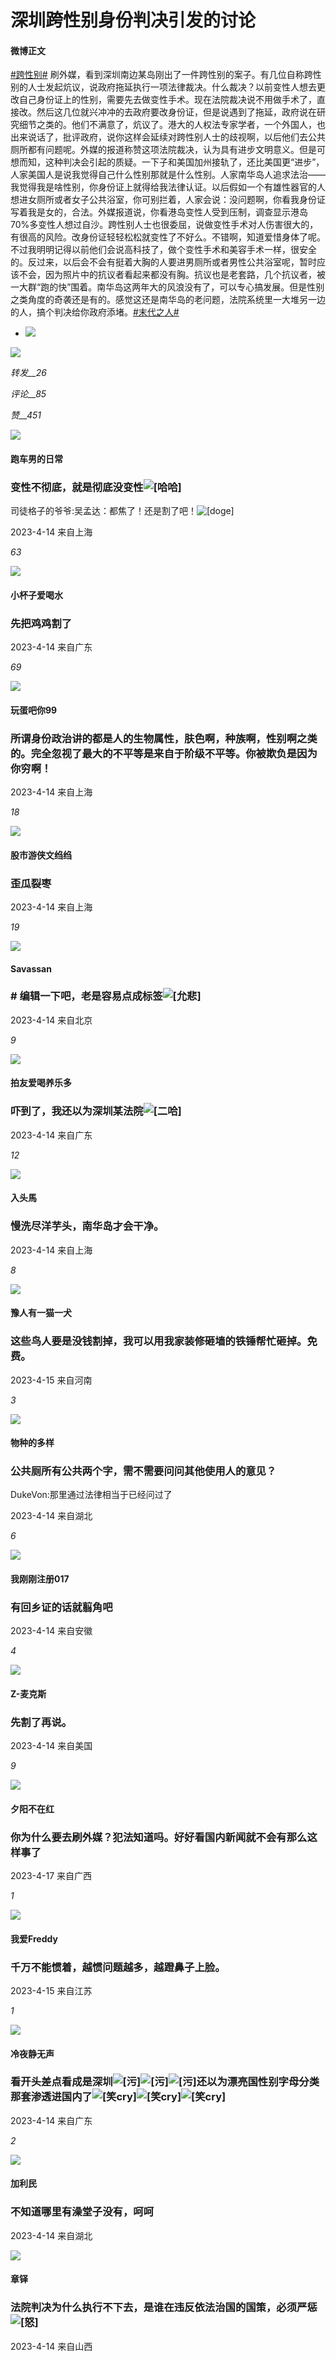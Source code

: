 # 深圳跨性别身份判决引发的讨论

#### 微博正文

[#跨性别#](https://m.weibo.cn/search?containerid=231522type%3D1%26t%3D10%26q%3D%23%E8%B7%A8%E6%80%A7%E5%88%AB%23&isnewpage=1&luicode=20000061&lfid=4890389301169643) 刷外媒，看到深圳南边某岛刚出了一件跨性别的案子。有几位自称跨性别的人士发起炕议，说政府拖延执行一项法律裁决。什么裁决？以前变性人想去更改自己身份证上的性别，需要先去做变性手术。现在法院裁决说不用做手术了，直接改。然后这几位就兴冲冲的去政府要改身份证，但是说遇到了拖延，政府说在研究细节之类的。他们不满意了，炕议了。港大的人权法专家学者，一个外国人，也出来说话了，批评政府，说你这样会延续对跨性别人士的歧视啊，以后他们去公共厕所都有问题呢。外媒的报道称赞这项法院裁决，认为具有进步文明意义。但是可想而知，这种判决会引起的质疑。一下子和美国加州接轨了，还比美国更“进步”，人家美国人是说我觉得自己什么性别那就是什么性别。人家南华岛人追求法治——我觉得我是啥性别，你身份证上就得给我法律认证。以后假如一个有雄性器官的人想进女厕所或者女子公共浴室，你可别拦着，人家会说：没问题啊，你看我身份证写着我是女的，合法。外媒报道说，你看港岛变性人受到压制，调查显示港岛70%多变性人想过自沙。跨性别人士也很委屈，说做变性手术对人伤害很大的，有很高的风险。改身份证轻轻松松就变性了不好么。不错啊，知道爱惜身体了呢。不过我明明记得以前他们会说高科技了，做个变性手术和美容手术一样，很安全的。反过来，以后会不会有挺着大胸的人要进男厕所或者男性公共浴室呢，暂时应该不会，因为照片中的抗议者看起来都没有胸。抗议也是老套路，几个抗议者，被一大群“跑的快”围着。南华岛这两年大的风浪没有了，可以专心搞发展。但是性别之类角度的奇袭还是有的。感觉这还是南华岛的老问题，法院系统里一大堆另一边的人，搞个判决给你政府添堵。[#末代之人#](https://m.weibo.cn/search?containerid=231522type%3D1%26t%3D10%26q%3D%23%E6%9C%AB%E4%BB%A3%E4%B9%8B%E4%BA%BA%23&extparam=%23%E6%9C%AB%E4%BB%A3%E4%B9%8B%E4%BA%BA%23&luicode=20000061&lfid=4890389301169643)

- ![](https://wx1.sinaimg.cn/orj360/4911870fly1hcz14oaq81j21l10wve81.jpg)
    
![](https://wx3.sinaimg.cn/large/53b515f0ly1gnlu3cynfmj20t306owhf.jpg)

_转发__26_

_评论__85_

_赞__451_

![](https://tvax3.sinaimg.cn/crop.0.0.996.996.180/0073Ompkly8g574xbhy3bj30ro0rodhu.jpg?KID=imgbed,tva&Expires=1739521782&ssig=6VD96UNUhu)

#### 跑车男的日常

### 变性不彻底，就是彻底没变性![[哈哈]](https://h5.sinaimg.cn/m/emoticon/icon/default/d_haha-0ec05e6dad.png)

司徒格子的爷爷:吴孟达：都焦了！还是割了吧！![[doge]](https://h5.sinaimg.cn/m/emoticon/icon/others/d_doge-be7f768d78.png)

2023-4-14 来自上海

_63_

![](https://tvax2.sinaimg.cn/crop.0.0.1080.1080.180/936fa790ly8gklrz2bnjoj20u00u0jt9.jpg?KID=imgbed,tva&Expires=1739521782&ssig=dMDl1YtV9Q)

#### 小杯子爱喝水

### 先把鸡鸡割了

2023-4-14 来自广东

_69_

![](https://tvax3.sinaimg.cn/crop.0.0.1080.1080.180/007WKsI5ly8hbtlrh12mjj30u00u0gn3.jpg?KID=imgbed,tva&Expires=1739521782&ssig=xHLTOi2Qjo)

#### 玩蛋吧你99

### 所谓身份政治讲的都是人的生物属性，肤色啊，种族啊，性别啊之类的。完全忽视了最大的不平等是来自于阶级不平等。你被欺负是因为你穷啊！

2023-4-14 来自上海

_18_

![](https://tvax1.sinaimg.cn/crop.0.0.1080.1080.180/008wxCWKly8h9d1pr02d1j30u00u0447.jpg?KID=imgbed,tva&Expires=1739521782&ssig=6UAYWwiA1f)

#### 股市游侠文绉绉

### 歪瓜裂枣

2023-4-14 来自上海

_19_

![](https://tvax1.sinaimg.cn/crop.0.4.750.750.180/005H5ABrly8fe764yhhdpj30ku0l3q3d.jpg?KID=imgbed,tva&Expires=1739521782&ssig=AY4NwwhPFf)

#### Savassan

### \# 编辑一下吧，老是容易点成标签![[允悲]](https://h5.sinaimg.cn/m/emoticon/icon/default/d_yunbei-a14a649db8.png)

2023-4-14 来自北京

_9_

![](https://tvax3.sinaimg.cn/crop.0.0.1080.1080.180/9c2546ebly8hmdsnyaaw5j20u00u0tdn.jpg?KID=imgbed,tva&Expires=1739521782&ssig=Yd%2FtXT0GTG)

#### 拍友爱喝养乐多

### 吓到了，我还以为深圳某法院![[二哈]](https://h5.sinaimg.cn/m/emoticon/icon/others/d_erha-139d0e07bd.png)

2023-4-14 来自广东

_12_

![](https://tva2.sinaimg.cn/crop.0.0.720.720.180/e771783ajw8etpt7jn9vij20k00k0ab9.jpg?KID=imgbed,tva&Expires=1739521782&ssig=HZilsR8CJt)

#### 入头馬

### 慢洗尽洋芋头，南华岛才会干净。

2023-4-14 来自上海

_8_

![](https://tvax3.sinaimg.cn/crop.0.0.1080.1080.180/006Lxt9Mly8h0hx2uqm7nj30u00u0juc.jpg?KID=imgbed,tva&Expires=1739521782&ssig=MQjTHcmWkl)

#### 豫人有一猫一犬

### 这些鸟人要是没钱割掉，我可以用我家装修砸墙的铁锤帮忙砸掉。免费。

2023-4-15 来自河南

_3_

![](https://tvax2.sinaimg.cn/crop.0.0.500.500.180/006DXlkcly8h0qs7zs2f3j30dw0dwmxj.jpg?KID=imgbed,tva&Expires=1739521782&ssig=b9foxv1yBe)

#### 物种的多样

### 公共厕所有公共两个字，需不需要问问其他使用人的意见？

DukeVon:那里通过法律相当于已经问过了

2023-4-14 来自湖北

_6_

![](https://tvax1.sinaimg.cn/crop.0.0.996.996.180/0081QSBHly8g9yt7eikj7j30ro0ro750.jpg?KID=imgbed,tva&Expires=1739521782&ssig=z%2BaRLJT7Rg)

#### 我刚刚注册017

### 有回乡证的话就翦角吧

2023-4-14 来自安徽

_4_

![](https://tvax2.sinaimg.cn/crop.0.0.600.600.180/bf9d22fcly8hpzz8r57b0j20go0goq4j.jpg?KID=imgbed,tva&Expires=1739521782&ssig=swFJyvYFNC)

#### Z-麦克斯

### 先割了再说。

2023-4-14 来自美国

_9_

![](https://tva1.sinaimg.cn/crop.0.0.750.750.180/6efb7a7djw8f5i5bs6ru5j20ku0ku77h.jpg?KID=imgbed,tva&Expires=1739521782&ssig=1B43ex84Q6)

#### 夕阳不在红

### 你为什么要去刷外媒？犯法知道吗。好好看国内新闻就不会有那么这样事了

2023-4-17 来自广西

_1_

![](https://tva3.sinaimg.cn/crop.0.0.180.180.180/aa490809jw1e8qgp5bmzyj2050050aa8.jpg?KID=imgbed,tva&Expires=1739521782&ssig=KNi2IIdO2I)

#### 我爱Freddy

### 千万不能惯着，越惯问题越多，越蹬鼻子上脸。

2023-4-15 来自江苏

_1_

![](https://tvax3.sinaimg.cn/crop.0.0.512.512.180/687d2de2ly8ga3emlfxo3j20e80e8dh5.jpg?KID=imgbed,tva&Expires=1739521782&ssig=Dkm4gJNL1f)

#### 冷夜静无声

### 看开头差点看成是深圳![[污]](https://h5.sinaimg.cn/m/emoticon/icon/default/d_wu-374e5572e8.png)![[污]](https://h5.sinaimg.cn/m/emoticon/icon/default/d_wu-374e5572e8.png)![[污]](https://h5.sinaimg.cn/m/emoticon/icon/default/d_wu-374e5572e8.png)还以为漂亮国性别字母分类那套渗透进国内了![[笑cry]](https://h5.sinaimg.cn/m/emoticon/icon/default/d_xiaoku-f2bd11b506.png)![[笑cry]](https://h5.sinaimg.cn/m/emoticon/icon/default/d_xiaoku-f2bd11b506.png)![[笑cry]](https://h5.sinaimg.cn/m/emoticon/icon/default/d_xiaoku-f2bd11b506.png)

2023-4-14 来自广东

_2_

![](https://tvax1.sinaimg.cn/crop.0.0.719.719.180/006e4dW1ly8hr74y2zjjoj30jz0jz3yz.jpg?KID=imgbed,tva&Expires=1739521782&ssig=ugVfnBXGhS)

#### 加利民

### 不知道哪里有澡堂子没有，呵呵

2023-4-14 来自湖北

![](https://tva2.sinaimg.cn/crop.0.0.437.437.180/9f3ac473tw1e6skm4rk43j20c80c776b.jpg?KID=imgbed,tva&Expires=1739521782&ssig=LmGF9Z3a3J)

#### 章铎

### 法院判决为什么执行不下去，是谁在违反依法治国的国策，必须严惩![[怒]](https://h5.sinaimg.cn/m/emoticon/icon/default/d_nu-0ddf642bed.png)

2023-4-14 来自山西